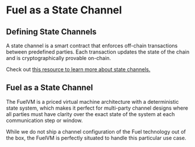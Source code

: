 # Fuel as a State Channel

## Defining State Channels

A state channel is a smart contract that enforces off-chain transactions between predefined parties. Each transaction updates the state of the chain and is cryptographically provable on-chain.

Check out [this resource to learn more about state channels.](https://ethereum.org/en/developers/docs/scaling/state-channels/)

## Fuel as a State Channel

The FuelVM is a priced virtual machine architecture with a deterministic state system, which makes it perfect for multi-party channel designs where all parties must have clarity over the exact state of the system at each communication step or window.

While we do not ship a channel configuration of the Fuel technology out of the box, the FuelVM is perfectly situated to handle this particular use case.